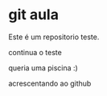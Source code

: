 # git  aula
 
 Este é um repositorio teste.

 continua o teste

 queria uma piscina :)

 acrescentando ao github
